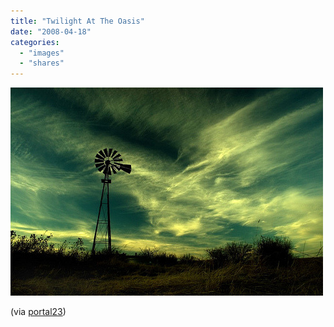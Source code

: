 ```yaml
---
title: "Twilight At The Oasis"
date: "2008-04-18"
categories: 
  - "images"
  - "shares"
---
```


![](images/4wnP83SaF7ymlxgaj7SpY61U_500.jpg)

(via [portal23](http://flickr.com/photos/portal23))
